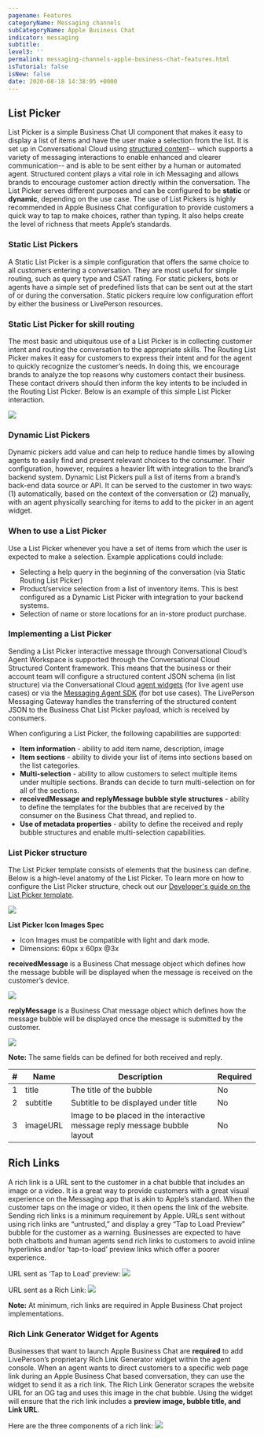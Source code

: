 ```yaml
---
pagename: Features
categoryName: Messaging channels
subCategoryName: Apple Business Chat
indicator: messaging
subtitle: 
level3: ''
permalink: messaging-channels-apple-business-chat-features.html
isTutorial: false
isNew: false
date: 2020-08-18 14:38:05 +0000
---
```


## List Picker

List Picker is a simple Business Chat UI component that makes it easy to display a list of items and have the user make a selection from the list. It is set up in Conversational Cloud using [structured content](messaging-channels-rich-conversations-structured-content-for-messaging-user-guide.html)-- which supports a variety of messaging interactions to enable enhanced and clearer communication-- and is able to be sent either by a human or automated agent. Structured content plays a vital role in ich Messaging and allows brands to encourage customer action directly within the conversation. The List Picker serves different purposes and can be configured to be **static** or **dynamic**, depending on the use case. The use of List Pickers is highly recommended in Apple Business Chat configuration to provide customers a quick way to tap to make choices, rather than typing.  It also helps create the level of richness that meets Apple’s standards. 

### Static List Pickers

A Static List Picker is a simple configuration that offers the same choice to all customers entering a conversation. They are most useful for simple routing, such as query type and CSAT rating. For static pickers, bots or agents have a simple set of predefined lists that can be sent out at the start of or during the conversation. Static pickers require low configuration effort by either the business or LivePerson resources.  

### Static List Picker for skill routing

The most basic and ubiquitous use of a List Picker is in collecting customer intent and routing the conversation to the appropriate skills. The Routing List Picker makes it easy for customers to express their intent and for the agent to quickly recognize the customer’s needs. In doing this, we encourage brands to analyze the top reasons why customers contact their business. These contact drivers should then inform the key intents to be included in the Routing List Picker. Below is an example of this simple List Picker interaction. 

![](img/business-chat-features-1.png)

### Dynamic List Pickers

Dynamic pickers add value and can help to reduce handle times by allowing agents to easily find and present relevant choices to the consumer. Their configuration, however, requires a heavier lift with integration to the brand’s backend system. Dynamic List Pickers pull a list of items from a brand’s back-end data source or API. It can be served to the customer in two ways: (1) automatically, based on the context of the conversation or (2) manually, with an agent physically searching for items to add to the picker in an agent widget.  

### When to use a List Picker

Use a List Picker whenever you have a set of items from which the user is expected to make a selection. Example applications could include: 
* Selecting a help query in the beginning of the conversation (via Static Routing List Picker)
* Product/service selection from a list of inventory items. This is best configured as a Dynamic List Picker with integration to your backend systems. 
* Selection of name or store locations for an in-store product purchase.  

### Implementing a List Picker

Sending a List Picker interactive message through Conversational Cloud’s Agent Workspace is supported through the Conversational Cloud Structured Content framework. This means that the business or their account team will configure a structured content JSON schema (in list structure) via the Conversational Cloud [agent widgets](https://developers.liveperson.com/agent-workspace-sdk-overview.html) (for live agent use cases) or via the [Messaging Agent SDK](https://developers.liveperson.com/messaging-agent-sdk-overview.html) (for bot use cases). The LivePerson Messaging Gateway handles the transferring of the structured content JSON to the Business Chat List Picker payload, which is received by consumers.  

When configuring a List Picker, the following capabilities are supported:
 
* **Item information** - ability to add item name, description, image
* **Item sections** - ability to divide your list of items into sections based on the list categories.
* **Multi-selection** - ability to allow customers to select multiple items under multiple sections. Brands can decide to turn multi-selection on for all of the sections.
* **receivedMessage and replyMessage bubble style structures** - ability to define the templates for the bubbles that are received by the consumer on the Business Chat thread, and replied to.
* **Use of metadata properties** - ability to define the received and reply bubble structures and enable multi-selection capabilities.

### List Picker structure

The List Picker template consists of elements that the business can define. Below is a high-level anatomy of the List Picker. To learn more on how to configure the List Picker structure, check out our [Developer's guide on the List Picker template](https://developers.liveperson.com/apple-business-chat-templates-list-picker-template.html).

![](img/business-chat-features-2.png)

**List Picker Icon Images Spec**
* Icon Images must be compatible with light and dark mode. 
* Dimensions: 60px x 60px @3x

**receivedMessage** is a Business Chat message object which defines how the message bubble will be displayed when the message is received on the customer’s device.

![](img/business-chat-features-3.png)

**replyMessage** is a Business Chat message object which defines how the message bubble will be displayed once the message is submitted by the customer. 

![](img/business-chat-features-4.png)

**Note:** The same fields can be defined for both received and reply.

| # | Name | Description | Required |
| ----------- | ----------- | ----------- | ----------- |
| 1 | title | The title of the bubble | No |
| 2 | subtitle | Subtitle to be displayed under title | No |
| 3 | imageURL | Image to be placed in the interactive message reply message bubble layout | No |

## Rich Links

A rich link is a URL sent to the customer in a chat bubble that includes an image or a video. It is a great way to provide customers with a great visual experience on the Messaging app that is akin to Apple’s standard. When the customer taps on the image or video, it then opens the link of the website. Sending rich links is a minimum requirement by Apple. URLs sent without using rich links are “untrusted,” and display a grey “Tap to Load Preview” bubble for the customer as a warning. Businesses are expected to have both chatbots and human agents send rich links to customers to avoid inline hyperlinks and/or ‘tap-to-load’ preview links which offer a poorer experience. 

URL sent as ‘Tap to Load’ preview:
![](img/business-chat-features-5.png)


URL sent as a Rich Link:
![](img/business-chat-features-6.png)

**Note:** At minimum, rich links are required in Apple Business Chat project implementations. 

### Rich Link Generator Widget for Agents

Businesses that want to launch Apple Business Chat are **required** to add LivePerson’s proprietary Rich Link Generator widget within the agent console. When an agent wants to direct customers to a specific web page link during an Apple Business Chat based conversation, they can use the widget to send it as a rich link. The Rich Link Generator scrapes the website URL for an OG tag and uses this image in the chat bubble. Using the widget will ensure that the rich link includes a **preview image, bubble title, and Link URL**. 

Here are the three components of a rich link:
![](img/business-chat-features-7.png)
